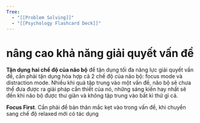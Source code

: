 ```yaml
---
Tree:
  - "[[Problem Solving]]"
  - "[[Psychology Flashcard Deck]]"
---
```

# nâng cao khả năng giải quyết vấn đề
**Tận dụng hai chế độ của não bộ** để tận dụng tối đa năng lực giải quyết vấn đề, cần phải tận dụng hòa hợp cả 2 chế độ của não bộ: focus mode và distraction mode. Nhiều khi quá tập trung vào một vấn đề, não bộ sẽ chưa thể đưa được ra giải pháp cần thiết của nó, những sáng kiến hay nhất sẽ đến khi não bộ được thư giãn và không tập trung vào bất kì thứ gì cả.

**Focus First**. Cần phải để bản thân mắc kẹt vào trong vấn đề, khi chuyển sang chế độ relaxed mới có tác dụng